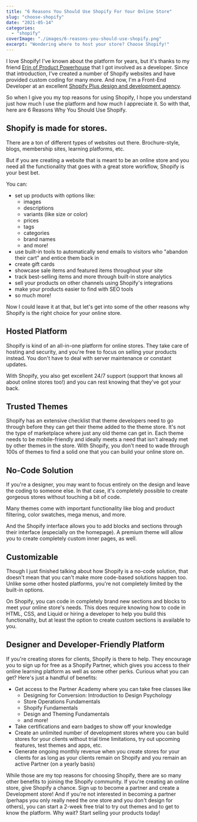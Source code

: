 ```yaml
---
title: "6 Reasons You Should Use Shopify For Your Online Store"
slug: "choose-shopify"
date: "2021-05-14"
categories: 
  - "shopify"
coverImage: "./images/6-reasons-you-should-use-shopify.png"
excerpt: "Wondering where to host your store? Choose Shopify!"
---
```


I love Shopify! I've known about the platform for years, but it's thanks to my friend [Erin of Product Powerhouse](https://productpowerhouse.co/) that I got involved as a developer. Since that introduction, I've created a number of Shopify websites and have provided custom coding for many more. And now, I'm a Front-End Developer at an excellent [Shopify Plus design and development agency](https://www.iamota.com/).

So when I give you my top reasons for using Shopify, I hope you understand just how much I use the platform and how much I appreciate it. So with that, here are 6 Reasons Why You Should Use Shopify.

## Shopify is made for stores.

There are a ton of different types of websites out there. Brochure-style, blogs, membership sites, learning platforms, etc. 

But if you are creating a website that is meant to be an online store and you need all the functionality that goes with a great store workflow, Shopify is your best bet.

You can:
- set up products with options like:
    - images
    - descriptions
    - variants (like size or color)
    - prices
    - tags
    - categories
    - brand names
    - and more!
- use built-in tools to automatically send emails to visitors who "abandon their cart" and entice them back in
- create gift cards
- showcase sale items and featured items throughout your site
- track best-selling items and more through built-in store analytics
- sell your products on other channels using Shopify's integrations
- make your products easier to find with SEO tools
- so much more!

Now I could leave it at that, but let's get into some of the other reasons why Shopify is the right choice for your online store.

## Hosted Platform

Shopify is kind of an all-in-one platform for online stores. They take care of hosting and security, and you're free to focus on selling your products instead. You don't have to deal with server maintenance or constant updates.  

With Shopify, you also get excellent 24/7 support (support that knows all about online stores too!) and you can rest knowing that they've got your back.

## Trusted Themes

Shopify has an extensive checklist that theme developers need to go through before they can get their theme added to the theme store. It's not the type of marketplace where just any old theme can get in. Each theme needs to be mobile-friendly and ideally meets a need that isn't already met by other themes in the store. With Shopify, you don't need to wade through 100s of themes to find a solid one that you can build your online store on.

## No-Code Solution

If you're a designer, you may want to focus entirely on the design and leave the coding to someone else. In that case, it's completely possible to create gorgeous stores without touching a bit of code.

Many themes come with important functionality like blog and product filtering, color swatches, mega menus, and more.

And the Shopify interface allows you to add blocks and sections through their interface (especially on the homepage). A premium theme will allow you to create completely custom inner pages, as well.

## Customizable

Though I just finished talking about how Shopify is a no-code solution, that doesn't mean that you can't make more code-based solutions happen too. Unlike some other hosted platforms, you're not completely limited by the built-in options. 

On Shopify, you can code in completely brand new sections and blocks to meet your online store's needs. This does require knowing how to code in HTML, CSS, and Liquid or hiring a developer to help you build this functionality, but at least the option to create custom sections is available to you.

## Designer and Developer-Friendly Platform

If you're creating stores for clients, Shopify is there to help. They encourage you to sign up for free as a Shopify Partner, which gives you access to their online learning platform as well as some other perks. Curious what you can get? Here's just a handful of benefits:

- Get access to the Partner Academy where you can take free classes like
    - Designing for Conversion: Introduction to Design Psychology
    - Store Operations Fundamentals
    - Shopify Fundamentals
    - Design and Theming Fundamentals
    - and more!
- Take certifications and earn badges to show off your knowledge
- Create an unlimited number of development stores where you can build stores for your clients without trial time limitations, try out upcoming features, test themes and apps, etc.
- Generate ongoing monthly revenue when you create stores for your clients for as long as your clients remain on Shopify and you remain an active Partner (on a yearly basis)

While those are my top reasons for choosing Shopify, there are so many other benefits to joining the Shopify community. If you're creating an online store, give Shopify a chance. Sign up to become a partner and create a Development store! And if you're not interested in becoming a partner (perhaps you only really need the one store and you don't design for others), you can start a 2-week free trial to try out themes and to get to know the platform. Why wait? Start selling your products today!
